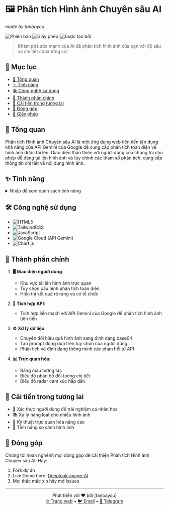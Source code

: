 # 🖼️ Phân tích Hình ảnh Chuyên sâu AI
*made by tanbaycu*


![Phiên bản](https://img.shields.io/badge/phi%C3%AAn%20b%E1%BA%A3n-1.0.0-blue.svg?cacheSeconds=2592000)
![Giấy phép](https://img.shields.io/badge/Gi%E1%BA%A5y%20ph%C3%A9p-MIT-yellow.svg)
![Được tạo bởi](https://img.shields.io/badge/%C4%90%C6%B0%E1%BB%A3c%20t%E1%BA%A1o%20b%E1%BB%9Fi-HTML%2C%20CSS%2C%20JS-green.svg)

> Khám phá sức mạnh của AI để phân tích hình ảnh của bạn với độ sâu và chi tiết chưa từng có!

## 📑 Mục lục

- [🌟 Tổng quan](#-tổng-quan)
- [✨ Tính năng](#-tính-năng)
- [🛠️ Công nghệ sử dụng](#️-công-nghệ-sử-dụng)
- [🧩 Thành phần chính](#-thành-phần-chính)
- [🔮 Cải tiến trong tương lai](#-cải-tiến-trong-tương-lai)
- [🤝 Đóng góp](#-đóng-góp)
- [📄 Giấy phép](#-giấy-phép)

## 🌟 Tổng quan

Phân tích Hình ảnh Chuyên sâu AI là một ứng dụng web tiên tiến tận dụng khả năng của API Gemini của Google để cung cấp phân tích toàn diện về hình ảnh được tải lên. Giao diện thân thiện với người dùng của chúng tôi cho phép dễ dàng tải lên hình ảnh và tùy chỉnh các tham số phân tích, cung cấp thông tin chi tiết về nội dung hình ảnh.

## ✨ Tính năng

<details>
<summary>Nhấp để xem danh sách tính năng</summary>

- 📤 **Tải lên hình ảnh dễ dàng**: Kéo và thả hoặc nhấp để tải lên hình ảnh của bạn
- 🎛️ **Tùy chọn phân tích tùy chỉnh**:
  - 🔍 Phân tích tổng quát
  - 🏷️ Nhận diện đối tượng
  - 📝 Nhận diện văn bản
  - 😃 Nhận diện khuôn mặt
  - 🎨 Phân tích màu sắc
  - 📐 Phân tích bố cục
  - 😊 Phân tích cảm xúc
  - 🖼️ Phân tích phong cách nghệ thuật
  - 🌍 Phân tích ngữ cảnh
  - 💡 Phân tích biểu tượng
- 🔢 **Mức độ chi tiết có thể điều chỉnh**: Từ tổng quan nhanh đến phân tích chuyên sâu
- 🗣️ **Lựa chọn phong cách ngôn ngữ**: Học thuật, đàm thoại, kỹ thuật hoặc sáng tạo
- 📊 **Nhiều định dạng kết quả**: Đoạn văn, danh sách gạch đầu dòng, bảng hoặc JSON
- 📈 **Kết quả trực quan**: Bảng màu, biểu đồ phân bố đối tượng và biểu đồ radar cảm xúc
- 📱 **Thiết kế tương thích**: Trải nghiệm mượt mà trên mọi thiết bị

</details>

## 🛠️ Công nghệ sử dụng

- ![HTML5](https://img.shields.io/badge/html5-%23E34F26.svg?style=for-the-badge&logo=html5&logoColor=white)
- ![TailwindCSS](https://img.shields.io/badge/tailwindcss-%2338B2AC.svg?style=for-the-badge&logo=tailwind-css&logoColor=white)
- ![JavaScript](https://img.shields.io/badge/javascript-%23323330.svg?style=for-the-badge&logo=javascript&logoColor=%23F7DF1E)
- ![Google Cloud](https://img.shields.io/badge/GoogleCloud-%234285F4.svg?style=for-the-badge&logo=google-cloud&logoColor=white) (API Gemini)
- ![Chart.js](https://img.shields.io/badge/chart.js-F5788D.svg?style=for-the-badge&logo=chart.js&logoColor=white)

## 🧩 Thành phần chính

1. **🖥️ Giao diện người dùng**: 
   - Khu vực tải lên hình ảnh trực quan
   - Tùy chọn cấu hình phân tích toàn diện
   - Hiển thị kết quả rõ ràng và có tổ chức

2. **🔌 Tích hợp API**: 
   - Tích hợp liền mạch với API Gemini của Google để phân tích hình ảnh tiên tiến

3. **⚙️ Xử lý dữ liệu**: 
   - Chuyển đổi hiệu quả hình ảnh sang định dạng base64
   - Tạo prompt động dựa trên tùy chọn của người dùng
   - Phân tích và định dạng thông minh các phản hồi từ API

4. **📊 Trực quan hóa**: 
   - Bảng màu tương tác
   - Biểu đồ phân bố đối tượng chi tiết
   - Biểu đồ radar cảm xúc hấp dẫn

## 🔮 Cải tiến trong tương lai

- 🔐 Xác thực người dùng để trải nghiệm cá nhân hóa
- 📚 Xử lý hàng loạt cho nhiều hình ảnh
- 🎨 Kỹ thuật trực quan hóa nâng cao
- 🔬 Tính năng so sánh hình ảnh

## 🤝 Đóng góp

Chúng tôi hoan nghênh mọi đóng góp để cải thiện Phân tích Hình ảnh Chuyên sâu AI! Hãy:

1. Fork dự án
2. Live Demo here: [Deeplook-image-AI](https://deeplook-image-ai.vercel.app)
3. Mọi thắc mắc xin hãy mở Issues


---

<p align="center">
  Phát triển với ❤️ bởi [tanbaycu]
  <br>
  <a href="https://tanbaycu.vercel.app">🌐 Trang web</a> •
  <a href="mailto:tanbaycu@gmail.com">🐦 Email</a> •
  <a href="https://t.me/tanbaycu">💼 Telegram</a>
</p>
